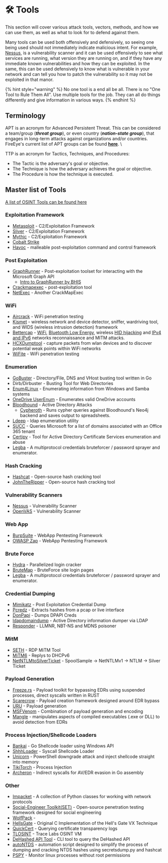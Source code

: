 # 🛠 Tools

This section will cover various attack tools, vectors, methods, and how we can use them, as well as what to look for to defend against them.

Many tools can be used both offensively and defensively, so seeing one being used should not immediately indicate malicious intent. For example, [Nessus](https://www.tenable.com/products/nessus), is a vulnerability scanner and it can be used offensively to see what services are running, what version they are running on, and if they have any immediate known vulnerabilities and how they can be exploited. In the same, this can be used defensively to know what is vulnerable in your network and can tell you how to patch the vulnerability so it may not be exploited in that manor.

{% hint style="warning" %}
No one tool is a end all be all. There is no "One Tool to Rule Them All". Use multiple tools for the job. They can all do things differently and give information in various ways.
{% endhint %}

## Terminology

APT is an acronym for Advanced Persistent Threat. This can be considered a team/group (_**threat group**_), or even country (_**nation-state group**_), that engages in long-term attacks against organizations and/or countries. FireEye's current list of APT groups can be found [**here**](https://www.fireeye.com/current-threats/apt-groups.html).  \


TTP is an acronym for Tactics, Techniques, and Procedures:

* The Tactic is the adversary's goal or objective.
* The Technique is how the adversary achieves the goal or objective.
* The Procedure is how the technique is executed.

## Master list of Tools

[A list of OSINT Tools can be found here](../osint/osint-tools.md)

### Exploitation Framework

* [Metasploit](https://www.metasploit.com/) - C2/Exploitation Framework
* [Sliver](https://github.com/BishopFox/sliver) - C2/Exploitation Framework
* [Mythic](https://docs.mythic-c2.net/) - C2/Exploitation Framework
* [Cobalt Strike](https://www.cobaltstrike.com/)
* [Havoc](https://github.com/HavocFramework/Havoc) - malleable post-exploitation command and control framework

### Post Exploitation

* [GraphRunner](https://github.com/dafthack/GraphRunner/) - Post-exploitation toolset for interacting with the Microsoft Graph API
  * [Intro to GraphRunner by BHIS](https://www.blackhillsinfosec.com/introducing-graphrunner/)
* [Crackmapexec](https://github.com/byt3bl33d3r/CrackMapExec) - post-exploitation tool
* [NetExec](https://github.com/Pennyw0rth/NetExec) - Another CrackMapExec

### WiFi

* [Aircrack](https://github.com/aircrack-ng/aircrack-ng) - WiFi penetration testing
* [Kismet](https://github.com/kismetwireless/kismet) - wireless network and device detector, sniffer, wardriving tool, and WIDS (wireless intrusion detection) framework
* [Bettercap](https://github.com/bettercap/bettercap) -  [WiFi](https://www.bettercap.org/modules/wifi/), [Bluetooth Low Energy](https://www.bettercap.org/modules/ble/), wireless [HID hijacking](https://www.bettercap.org/modules/hid/) and [IPv4 and IPv6](https://www.bettercap.org/modules/ethernet) networks reconnaissance and MITM attacks.
* [HCXDumptool](https://github.com/ZerBea/hcxdumptool) -  capture packets from wlan devices and to discover potential weak points within WiFi networks
* [WiFite](https://github.com/kimocoder/wifite2) - WiFi penetration testing

### Enumeration

* [GoBuster](https://github.com/OJ/gobuster) - Directory/File, DNS and VHost busting tool written in Go
* Dirb/Dirbuster - Busting Tool for Web Directories
* [Enum4Linux](https://www.kali.org/tools/enum4linux/) - Enumerating information from Windows and Samba systems
* [OneDrive UserEnum](https://github.com/nyxgeek/onedrive\_user\_enum) - Enumerates valid OneDrive accounts
* [Bloodhound](https://github.com/BloodHoundAD/BloodHound) - Active Directory Attacks
  * [Cypheroth](https://github.com/seajaysec/cypheroth) - Runs cypher queries against Bloodhound's Neo4j backend and saves output to spreadsheets.
* [Ldeep](https://github.com/franc-pentest/ldeep) - ldap enumeration utility
* [SUCC](https://github.com/puzzlepeaches/succ) - Queries Microsoft for a list of domains associated with an Office 365 tenant
* [Certipy](https://github.com/ly4k/Certipy) - Tool for Active Directory Certificate Services enumeration and abuse
* [Legba](https://github.com/evilsocket/legba) - A multiprotocol credentials bruteforcer / password sprayer and enumerator.

### Hash Cracking

* [Hashcat](https://github.com/hashcat/hashcat) - Open-source hash cracking tool
* [JohnTheRipper](https://github.com/openwall/john) - Open-source hash cracking tool

### Vulnerability Scanners

* [Nessus](https://www.tenable.com/products/nessus) - Vulnerability Scanner
* [OpenVAS](https://openvas.org/) - Vulnerability Scanner

### Web App

* [BurpSuite](https://portswigger.net/burp) - WebApp Pentesting Framework
* [OWASP Zap](https://www.zaproxy.org/) - WebApp Pentesting Framework

### Brute Force

* [Hydra](https://github.com/vanhauser-thc/thc-hydra) - Parallelized login cracker
* [BruteMap](https://github.com/brutemap-dev/brutemap) - BruteForce site login pages
* [Legba](https://github.com/evilsocket/legba) - A multiprotocol credentials bruteforcer / password sprayer and enumerator.

### Credential Dumping

* [Mimikatz](https://github.com/gentilkiwi/mimikatz) - Post Exploitation Credential Dump
* [Pcredz](https://github.com/lgandx/PCredz) - Extracts hashes from a pcap or live interface
* [DonPapi](https://github.com/login-securite/DonPAPI) - Dumps DPAPI Creds
* [ldapdomaindump](https://github.com/dirkjanm/ldapdomaindump) - Active Directory information dumper via LDAP
* [Responder](https://github.com/lgandx/Responder) - LLMNR, NBT-NS and MDNS poisoner

### MitM

* [SETH](https://github.com/SySS-Research/Seth) - RDP MiTM Tool
* [MiTM6](https://github.com/dirkjanm/mitm6) - Replys to DHCPv6
* [NetNTLMtoSilverTicket](https://github.com/NotMedic/NetNTLMtoSilverTicket) - SpoolSample -> NetNTLMv1 -> NTLM -> Silver Ticket

### Payload Generation

* [Freeze.rs](https://github.com/Tylous/Freeze.rs) - Payload toolkit for bypassing EDRs using suspended processes, direct syscalls written in RUST
* [Scarecrow](https://github.com/Tylous/ScareCrow) - Payload creation framework designed around EDR bypass
* [URU](https://github.com/guervild/uru) - Payload generation
* [MSFVenom](https://github.com/rapid7/metasploit-framework/wiki/How-to-use-msfvenom/29d7dfecc8a10b4390d1d796125da4a2cd0cb8e8) - Combination of payload generation and encoding
* [Mangle](https://github.com/Tylous/Mangle) - manipulates aspects of compiled executables (.exe or DLL) to avoid detection from EDRs

### Process Injection/Shellcode Loaders

* [Bankai](https://github.com/bigb0sss/Bankai) - Go Shellcode loader using Windows API
* [ShhhLoader](https://github.com/icyguider/Shhhloader) - Syscall Shellcode Loader
* [Unicorn](https://github.com/trustedsec/unicorn) - PowerShell downgrade attack and inject shellcode straight into memory
* [TikiTorch](https://github.com/rasta-mouse/TikiTorch) - Process Injection
* [Archeron](https://github.com/f1zm0/acheron) - Indirect syscalls for AV/EDR evasion in Go assembly

### Other

* [Impacket](https://github.com/SecureAuthCorp/impacket) - A collection of Python classes for working with network protocols
* [Social-Engineer Toolkit(SET)](https://github.com/trustedsec/social-engineer-toolkit) - Open-source penetration testing framework designed for social engineering
* [WolfPack](https://github.com/RoseSecurity-Research/WolfPack) -&#x20;
* [HellsGate](https://github.com/am0nsec/HellsGate) - Original C Implementation of the Hell's Gate VX Technique
* [QuickCert](https://github.com/c3l3si4n/quickcert) - Querying certificate transparency logs
* [TLOSINT](https://github.com/tracelabs/tlosint-vm) - Trace Labs OSINT VM
* [DeHashed API Tool](https://github.com/hmaverickadams/DeHashed-API-Tool) - CLI tool to query the DeHashed API
* [autoNTDS](https://github.com/hmaverickadams/autoNTDS) - automation script designed to simplify the process of dumping and cracking NTDS hashes using secretsdump.py and hashcat
* [PSPY](https://github.com/DominicBreuker/pspy) - Monitor linux processes without root permissions
